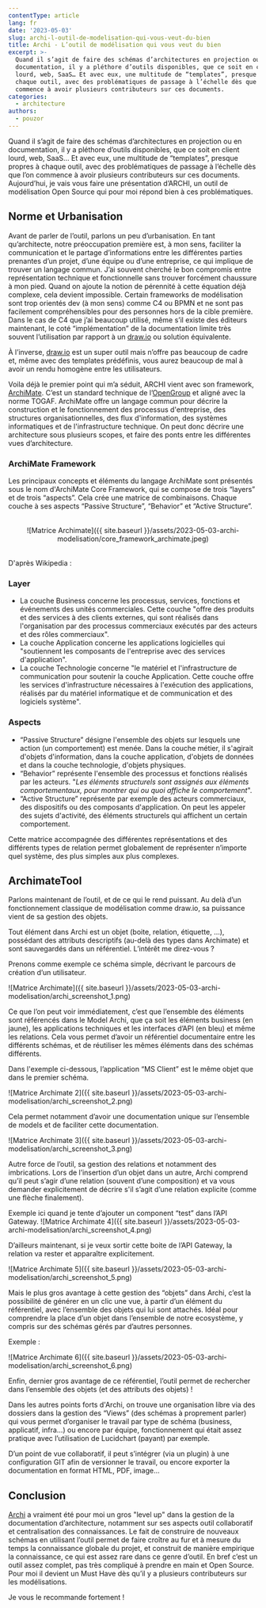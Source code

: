 ```yaml
---
contentType: article
lang: fr
date: '2023-05-03'
slug: archi-l-outil-de-modelisation-qui-vous-veut-du-bien
title: Archi - L’outil de modélisation qui vous veut du bien
excerpt: >-
  Quand il s’agit de faire des schémas d’architectures en projection ou en
  documentation, il y a pléthore d’outils disponibles, que ce soit en client
  lourd, web, SaaS… Et avec eux, une multitude de “templates”, presque propres à
  chaque outil, avec des problématiques de passage à l’échelle dès que l’on
  commence à avoir plusieurs contributeurs sur ces documents.
categories:
  - architecture
authors:
  - pouzor
---
```


Quand il s’agit de faire des schémas d’architectures en projection ou en documentation, il y a pléthore d’outils disponibles, que ce soit en client lourd, web, SaaS… Et avec eux, une multitude de “templates”, presque propres à chaque outil, avec des problématiques de passage à l’échelle dès que l’on commence à avoir plusieurs contributeurs sur ces documents.
Aujourd’hui, je vais vous faire une présentation d’ARCHI, un outil de modélisation Open Source qui pour moi répond bien à ces problématiques.


## Norme et Urbanisation

Avant de parler de l’outil, parlons un peu d’urbanisation. En tant qu’architecte, notre préoccupation première est, à mon sens, faciliter la communication et le partage d’informations entre les différentes parties prenantes d’un projet, d’une équipe ou d’une entreprise, ce qui implique de trouver un langage commun. J’ai souvent cherché le bon compromis entre représentation technique et fonctionnelle sans trouver forcément chaussure à mon pied. Quand on ajoute la notion de pérennité à cette équation déjà complexe, cela devient impossible. Certain frameworks de modélisation sont trop orientés dev (à mon sens) comme C4 ou BPMN et ne sont pas facilement compréhensibles pour des personnes hors de la cible première.
Dans le cas de C4 que j’ai beaucoup utilisé, même s’il existe des éditeurs maintenant, le coté “implémentation” de la documentation limite très souvent l’utilisation par rapport à un [draw.io](http://draw.io) ou solution équivalente.

À l’inverse, [draw.io](http://draw.io) est un super outil mais n’offre pas beaucoup de cadre et, même avec des templates prédéfinis, vous aurez beaucoup de mal à avoir un rendu homogène entre les utilisateurs.

Voila déjà le premier point qui m’a séduit, ARCHI vient avec son framework, [ArchiMate](https://fr.wikipedia.org/wiki/ArchiMate). C’est un standard technique de l’[OpenGroup](https://www.opengroup.org/) et aligné avec la norme TOGAF.
ArchiMate offre un langage commun pour décrire la construction et le fonctionnement des processus d'entreprise, des structures organisationnelles, des flux d'information, des systèmes informatiques et de l'infrastructure technique. On peut donc décrire une architecture sous plusieurs scopes, et faire des ponts entre les différentes vues d’architecture.


### ArchiMate Framework

Les principaux concepts et éléments du langage ArchiMate sont présentés sous le nom d'ArchiMate Core Framework, qui se compose de trois “layers” et de trois “aspects”. Cela crée une matrice de combinaisons. Chaque couche à ses aspects “Passive Structure”, “Behavior” et “Active Structure”.

<figure style="text-align: center; margin: 2rem 0;">
  ![Matrice Archimate]({{ site.baseurl }}/assets/2023-05-03-archi-modelisation/core_framework_archimate.jpeg)
</figure>

D'après Wikipedia : 

### Layer

- La couche Business concerne les processus, services, fonctions et événements des unités commerciales. Cette couche "offre des produits et des services à des clients externes, qui sont réalisés dans l'organisation par des processus commerciaux exécutés par des acteurs et des rôles commerciaux".
- La couche Application concerne les applications logicielles qui "soutiennent les composants de l'entreprise avec des services d'application".
- La couche Technologie concerne "le matériel et l'infrastructure de communication pour soutenir la couche Application. Cette couche offre les services d'infrastructure nécessaires à l'exécution des applications, réalisés par du matériel informatique et de communication et des logiciels système".

### Aspects

- “Passive Structure” désigne l'ensemble des objets sur lesquels une action (un comportement) est menée. Dans la couche métier, il s'agirait d'objets d'information, dans la couche application, d'objets de données et dans la couche technologie, d'objets physiques.
- “Behavior” représente l'ensemble des processus et fonctions réalisés par les acteurs. "*Les éléments structurels sont assignés aux éléments comportementaux, pour montrer qui ou quoi affiche le comportement*".
- “Active Structure” représente par exemple des acteurs commerciaux, des dispositifs ou des composants d'application. On peut les appeler des sujets d'activité, des éléments structurels qui affichent un certain comportement.


Cette matrice accompagnée des différentes représentations et des différents types de relation permet globalement de représenter n’importe quel système, des plus simples aux plus complexes.


## ArchimateTool


Parlons maintenant de l’outil, et de ce qui le rend puissant.
Au delà d’un fonctionnement classique de modélisation comme draw.io, sa puissance vient de sa gestion des objets.

Tout élément dans Archi est un objet (boite, relation, étiquette, …), possédant des attributs descriptifs (au-delà des types dans Archimate) et sont sauvegardés dans un référentiel. L’intérêt me direz-vous ?

Prenons comme exemple ce schéma simple, décrivant le parcours de création d’un utilisateur.


![Matrice Archimate]({{ site.baseurl }}/assets/2023-05-03-archi-modelisation/archi_screenshot_1.png)

Ce que l’on peut voir immédiatement, c’est que l’ensemble des éléments sont référencés dans le Model Archi, que ça soit les éléments business (en jaune), les applications techniques et les interfaces d’API (en bleu) et même les relations. Cela vous permet d’avoir un référentiel documentaire entre les différents schémas, et de réutiliser les mêmes éléments dans des schémas différents.


Dans l'exemple ci-dessous, l’application “MS Client” est le même objet que dans le premier schéma.

![Matrice Archimate 2]({{ site.baseurl }}/assets/2023-05-03-archi-modelisation/archi_screenshot_2.png)


Cela permet notamment d’avoir une documentation unique sur l’ensemble de models et de faciliter cette documentation.

![Matrice Archimate 3]({{ site.baseurl }}/assets/2023-05-03-archi-modelisation/archi_screenshot_3.png)

Autre force de l’outil, sa gestion des relations et notamment des imbrications. Lors de l’insertion d’un objet dans un autre, Archi comprend qu’il peut s’agir d’une relation (souvent d’une composition) et va vous demander explicitement de décrire s'il s’agit d’une relation explicite (comme une flèche finalement). 

Exemple ici quand je tente d’ajouter un component “test” dans l’API Gateway.
![Matrice Archimate 4]({{ site.baseurl }}/assets/2023-05-03-archi-modelisation/archi_screenshot_4.png)


D’ailleurs maintenant, si je veux sortir cette boite de l’API Gateway, la relation va rester et apparaître explicitement.

![Matrice Archimate 5]({{ site.baseurl }}/assets/2023-05-03-archi-modelisation/archi_screenshot_5.png)


Mais le plus gros avantage à cette gestion des “objets” dans Archi, c’est la possibilité de générer en un clic une vue, à partir d’un élément du référentiel, avec l’ensemble des objets qui lui sont attachés. Idéal pour comprendre la place d’un objet dans l’ensemble de notre ecosystème, y compris sur des schémas gérés par d’autres personnes.

Exemple :

![Matrice Archimate 6]({{ site.baseurl }}/assets/2023-05-03-archi-modelisation/archi_screenshot_6.png)

Enfin, dernier gros avantage de ce référentiel, l’outil permet de rechercher dans l’ensemble des objets (et des attributs des objets) !

Dans les autres points forts d'Archi, on trouve une organisation libre via des dossiers dans la gestion des “Views” (des schémas à proprement parler) qui vous permet d’organiser le travail par type de schéma (business, applicatif, infra…) ou encore par équipe, fonctionnement qui était assez pratique avec l’utilisation de Lucidchart (payant) par exemple.

D’un point de vue collaboratif, il peut s’intégrer (via un plugin) à une configuration GIT afin de versionner le travail, ou encore exporter la documentation en format HTML, PDF, image...


## Conclusion

[Archi](https://www.archimatetool.com/) a vraiment été pour moi un gros "level up" dans la gestion de la documentation d’architecture, notamment sur ses aspects outil collaboratif et centralisation des connaissances. Le fait de construire de nouveaux schémas en utilisant l’outil permet de faire croître au fur et à mesure du temps la connaissance globale du projet, et construit de manière empirique la connaissance, ce qui est assez rare dans ce genre d’outil.
En bref c’est un outil assez complet, pas très compliqué à prendre en main et Open Source. Pour moi il devient un Must Have dès qu’il y a plusieurs contributeurs sur les modélisations.

Je vous le recommande fortement !
